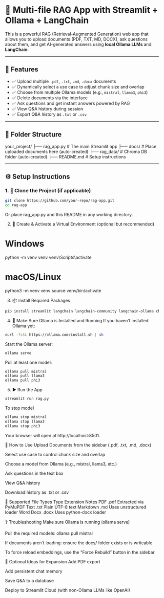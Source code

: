 # 🧠 Multi-file RAG App with Streamlit + Ollama + LangChain

This is a powerful RAG (Retrieval-Augmented Generation) web app that allows you to upload documents (PDF, TXT, MD, DOCX), ask questions about them, and get AI-generated answers using **local Ollama LLMs** and **LangChain**.

---

## 🚀 Features

- ✅ Upload multiple `.pdf`, `.txt`, `.md`, `.docx` documents
- ✅ Dynamically select a use case to adjust chunk size and overlap
- ✅ Choose from multiple Ollama models (e.g., `mistral`, `llama3`, `phi3`)
- ✅ Delete documents via the interface
- ✅ Ask questions and get instant answers powered by RAG
- ✅ View Q&A history during session
- ✅ Export Q&A history as `.txt` or `.csv`

---

## 📁 Folder Structure

your_project/
├── rag_app.py # The main Streamlit app
├── docs/ # Place uploaded documents here (auto-created)
├── rag_data/ # Chroma DB folder (auto-created)
├── README.md # Setup instructions


---

## ⚙️ Setup Instructions

### 1. 🔁 Clone the Project (if applicable)

```bash
git clone https://github.com/your-repo/rag-app.git
cd rag-app
```
Or place rag_app.py and this README in any working directory.


2. 🐍 Create & Activate a Virtual Environment (optional but recommended)

# Windows

python -m venv venv
venv\Scripts\activate

# macOS/Linux
python3 -m venv venv
source venv/bin/activate

3. 📦 Install Required Packages

```bash
pip install streamlit langchain langchain-community langchain-ollama chromadb python-docx unstructured pymupdf pandas
```

4. 🧠 Make Sure Ollama is Installed and Running
If you haven’t installed Ollama yet:

```bash
curl -fsSL https://ollama.com/install.sh | sh

```

Start the Ollama server:
```bash
ollama serve
```

Pull at least one model:
```bash
ollama pull mistral
ollama pull llama3
ollama pull phi3
```

5. ▶️ Run the App
```bash
streamlit run rag.py
```

To stop model
```bash
ollama stop mistral
ollama stop llama3
ollama stop phi3
```

Your browser will open at http://localhost:8501.

📝 How to Use
Upload Documents from the sidebar (.pdf, .txt, .md, .docx)

Select use case to control chunk size and overlap

Choose a model from Ollama (e.g., mistral, llama3, etc.)

Ask questions in the text box

View Q&A history

Download history as .txt or .csv

📂 Supported File Types
Type	Extension	Notes
PDF	.pdf	Extracted via PyMuPDF
Text	.txt	Plain UTF-8 text
Markdown	.md	Uses unstructured loader
Word Docx	.docx	Uses python-docx loader

❓ Troubleshooting
Make sure Ollama is running (ollama serve)

Pull the required models: ollama pull mistral

If documents aren't loading: ensure the docs/ folder exists or is writeable

To force reload embeddings, use the “Force Rebuild” button in the sidebar

🧩 Optional Ideas for Expansion
Add PDF export

Add persistent chat memory

Save Q&A to a database

Deploy to Streamlit Cloud (with non-Ollama LLMs like OpenAI)

